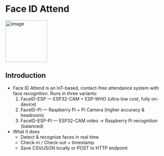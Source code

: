 # Face ID Attend
<img width="130" alt="image" src="https://github.com/user-attachments/assets/0f3917de-76d2-441e-b777-fd996f000896">

## Introduction
- Face ID Attend is an IoT-based, contact-free attendance system with face recognition. Runs in three variants:
  1. FaceID-ESP — ESP32-CAM + ESP-WHO (ultra-low cost, fully on-device)
  2. FaceID-PI — Raspberry Pi + Pi Camera (higher accuracy & headroom)
  3. FaceID-ESP-PI — ESP32-CAM video → Raspberry Pi recognition (balanced)
- What it does
  + Detect & recognize faces in real time
  + Check-in / Check-out + timestamp
  + Save CSV/JSON locally or POST to HTTP endpoint
